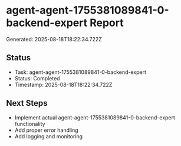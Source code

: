 # agent-agent-1755381089841-0-backend-expert Report

Generated: 2025-08-18T18:22:34.722Z

## Status
- Task: agent-agent-1755381089841-0-backend-expert
- Status: Completed
- Timestamp: 2025-08-18T18:22:34.722Z

## Next Steps
- Implement actual agent-agent-1755381089841-0-backend-expert functionality
- Add proper error handling
- Add logging and monitoring
